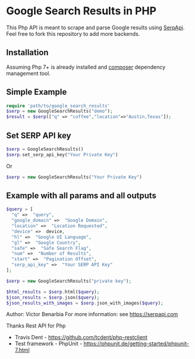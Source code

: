 # Google Search Results in PHP


This Php API is meant to scrape and parse Google results using [SerpApi](https://serpapi.com). Feel free to fork this repository to add more backends.

## Installation

Assuming Php 7+ is already installed and [composer](https://getcomposer.org/) dependency management tool.

## Simple Example

```php
require 'path/to/google_search_results'
$serp = new GoogleSearchResults("demo");
$result = $serp(["q" => "coffee","location"=>"Austin,Texas"]);
 ```

## Set SERP API key

```php
$serp = GoogleSearchResults()
$serp.set_serp_api_key("Your Private Key")
```
Or
```php
$serp = new GoogleSearchResults("Your Private Key") 
```
## Example with all params and all outputs
```php
$query = [
  "q" =>  "query",
  "google_domain" =>  "Google Domain", 
  "location" =>  "Location Requested", 
  "device" =>  device,
  "hl" =>  "Google UI Language",
  "gl" =>  "Google Country",
  "safe" =>  "Safe Search Flag",
  "num" =>  "Number of Results",
  "start" =>  "Pagination Offset",
  "serp_api_key" =>  "Your SERP API Key"
];

$serp = new GoogleSearchResults("private key");

$html_results = $serp.html($query);
$json_results = $serp.json($query);
$json_results_with_images = $serp.json_with_images($query);
```

Author: Victor Benarbia
For more information: see https://serpapi.com

Thanks Rest API for Php
 - Travis Dent  - https://github.com/tcdent/php-restclient
 - Test framework - PhpUnit - https://phpunit.de/getting-started/phpunit-7.html
